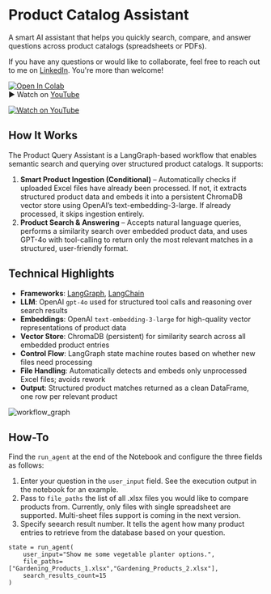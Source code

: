 # Product Catalog Assistant

A smart AI assistant that helps you quickly search, compare, and answer questions across product catalogs (spreadsheets or PDFs).

If you have any questions or would like to collaborate, feel free to reach out to me on [LinkedIn](https://www.linkedin.com/in/jenya-stoeva-60477249/). You're more than welcome!

[![Open In Colab](https://colab.research.google.com/assets/colab-badge.svg)](https://colab.research.google.com/drive/19bQ3qQ9f5jrSQD_LZX09VMDxQ36szVrE?usp=sharing) <br>
▶️ Watch on [YouTube](https://youtu.be/642B-84-dJo) <br>

[![Watch on YouTube](https://img.shields.io/badge/Watch%20on-YouTube-red?logo=youtube&style=for-the-badge)](https://www.youtube.com/watch?v=YOUR_VIDEO_ID)



## How It Works

The Product Query Assistant is a LangGraph-based workflow that enables semantic search and querying over structured product catalogs. It supports:

1. **Smart Product Ingestion (Conditional)** – Automatically checks if uploaded Excel files have already been processed. If not, it extracts structured product data and embeds it into a persistent ChromaDB vector store using OpenAI’s text-embedding-3-large. If already processed, it skips ingestion entirely.
2. **Product Search & Answering** – Accepts natural language queries, performs a similarity search over embedded product data, and uses GPT-4o with tool-calling to return only the most relevant matches in a structured, user-friendly format.

## Technical Highlights
- **Frameworks**: [LangGraph](https://github.com/langchain-ai/langgraph), [LangChain](https://github.com/langchain-ai/langchain)
- **LLM**: OpenAI ```gpt-4o``` used for structured tool calls and reasoning over search results
- **Embeddings**: OpenAI ```text-embedding-3-large``` for high-quality vector representations of product data
- **Vector Store**: ChromaDB (persistent) for similarity search across all embedded product entries
- **Control Flow**: LangGraph state machine routes based on whether new files need processing
- **File Handling**: Automatically detects and embeds only unprocessed Excel files; avoids rework
- **Output**: Structured product matches returned as a clean DataFrame, one row per relevant product

![workflow_graph](https://github.com/user-attachments/assets/461230ac-bebc-4656-a808-c3cc7fc6f986)


## How-To

Find the ```run_agent``` at the end of the Notebook and configure the three fields as follows: 

1. Enter your question in the ```user_input``` field. See the execution output in the notebook for an example.
2. Pass to ```file_paths``` the list of all .xlsx files you would like to compare products from. Currently, only files with single spreadsheet are supported. Multi-sheet files support is coming in the next version.
3. Specify seearch result number. It tells the agent how many product entries to retrieve from the database based on your question.

```
state = run_agent(
    user_input="Show me some vegetable planter options.",
    file_paths=["Gardening_Products_1.xlsx","Gardening_Products_2.xlsx"], 
    search_results_count=15
)
```

